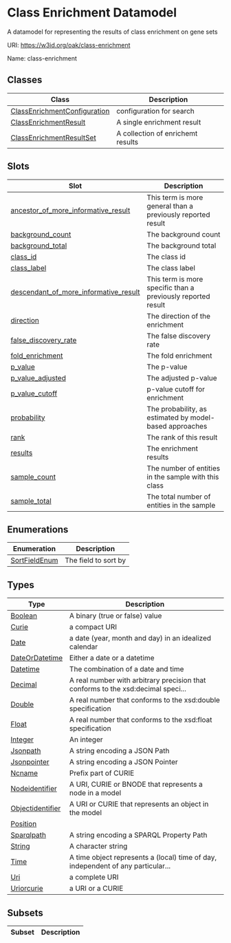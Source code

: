 # Class Enrichment Datamodel

A datamodel for representing the results of class enrichment on gene sets

URI: https://w3id.org/oak/class-enrichment

Name: class-enrichment



## Classes

| Class | Description |
| --- | --- |
| [ClassEnrichmentConfiguration](ClassEnrichmentConfiguration.md) | configuration for search |
| [ClassEnrichmentResult](ClassEnrichmentResult.md) | A single enrichment result |
| [ClassEnrichmentResultSet](ClassEnrichmentResultSet.md) | A collection of enrichemt results |



## Slots

| Slot | Description |
| --- | --- |
| [ancestor_of_more_informative_result](ancestor_of_more_informative_result.md) | This term is more general than a previously reported result |
| [background_count](background_count.md) | The background count |
| [background_total](background_total.md) | The background total |
| [class_id](class_id.md) | The class id |
| [class_label](class_label.md) | The class label |
| [descendant_of_more_informative_result](descendant_of_more_informative_result.md) | This term is more specific than a previously reported result |
| [direction](direction.md) | The direction of the enrichment |
| [false_discovery_rate](false_discovery_rate.md) | The false discovery rate |
| [fold_enrichment](fold_enrichment.md) | The fold enrichment |
| [p_value](p_value.md) | The p-value |
| [p_value_adjusted](p_value_adjusted.md) | The adjusted p-value |
| [p_value_cutoff](p_value_cutoff.md) | p-value cutoff for enrichment |
| [probability](probability.md) | The probability, as estimated by model-based approaches |
| [rank](rank.md) | The rank of this result |
| [results](results.md) | The enrichment results |
| [sample_count](sample_count.md) | The number of entities in the sample with this class |
| [sample_total](sample_total.md) | The total number of entities in the sample |


## Enumerations

| Enumeration | Description |
| --- | --- |
| [SortFieldEnum](SortFieldEnum.md) | The field to sort by |


## Types

| Type | Description |
| --- | --- |
| [Boolean](Boolean.md) | A binary (true or false) value |
| [Curie](Curie.md) | a compact URI |
| [Date](Date.md) | a date (year, month and day) in an idealized calendar |
| [DateOrDatetime](DateOrDatetime.md) | Either a date or a datetime |
| [Datetime](Datetime.md) | The combination of a date and time |
| [Decimal](Decimal.md) | A real number with arbitrary precision that conforms to the xsd:decimal speci... |
| [Double](Double.md) | A real number that conforms to the xsd:double specification |
| [Float](Float.md) | A real number that conforms to the xsd:float specification |
| [Integer](Integer.md) | An integer |
| [Jsonpath](Jsonpath.md) | A string encoding a JSON Path |
| [Jsonpointer](Jsonpointer.md) | A string encoding a JSON Pointer |
| [Ncname](Ncname.md) | Prefix part of CURIE |
| [Nodeidentifier](Nodeidentifier.md) | A URI, CURIE or BNODE that represents a node in a model |
| [Objectidentifier](Objectidentifier.md) | A URI or CURIE that represents an object in the model |
| [Position](Position.md) |  |
| [Sparqlpath](Sparqlpath.md) | A string encoding a SPARQL Property Path |
| [String](String.md) | A character string |
| [Time](Time.md) | A time object represents a (local) time of day, independent of any particular... |
| [Uri](Uri.md) | a complete URI |
| [Uriorcurie](Uriorcurie.md) | a URI or a CURIE |


## Subsets

| Subset | Description |
| --- | --- |
